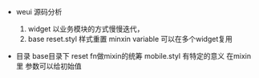 - weui 源码分析
    1. widget
    以业务模块的方式慢慢迭代，
    2. base
    reset.styl 样式重置
    minxin
    variable
    可以在多个widget复用

- 目录
    base目录下 reset
    fn做mixin的统筹
    mobile.styl 有特定的意义
    在mixin里 参数可以给初始值
    



